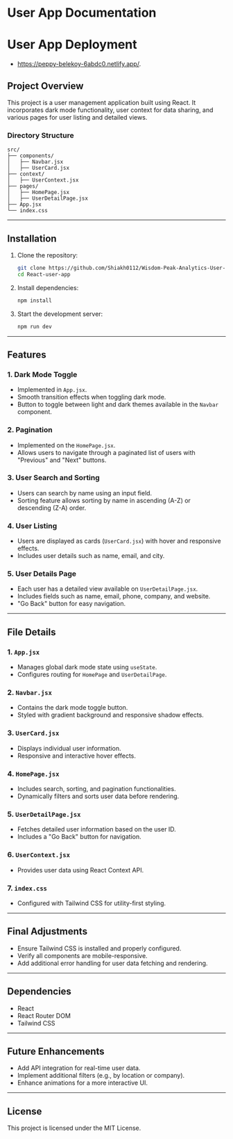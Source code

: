 # User App Documentation


# User App Deployment
- https://peppy-belekoy-6abdc0.netlify.app/.

## Project Overview
This project is a user management application built using React. It incorporates dark mode functionality, user context for data sharing, and various pages for user listing and detailed views.

### Directory Structure
```plaintext
src/
├── components/
│   ├── Navbar.jsx
│   ├── UserCard.jsx
├── context/
│   ├── UserContext.jsx
├── pages/
│   ├── HomePage.jsx
│   ├── UserDetailPage.jsx
├── App.jsx
└── index.css
```

---

## Installation
1. Clone the repository:
   ```bash
   git clone https://github.com/Shiakh0112/Wisdom-Peak-Analytics-User-state-management.git
   cd React-user-app
   ```

2. Install dependencies:
   ```bash
   npm install
   ```

3. Start the development server:
   ```bash
   npm run dev
   ```

---

## Features

### 1. Dark Mode Toggle
- Implemented in `App.jsx`.
- Smooth transition effects when toggling dark mode.
- Button to toggle between light and dark themes available in the `Navbar` component.

### 2. Pagination
- Implemented on the `HomePage.jsx`.
- Allows users to navigate through a paginated list of users with "Previous" and "Next" buttons.

### 3. User Search and Sorting
- Users can search by name using an input field.
- Sorting feature allows sorting by name in ascending (A-Z) or descending (Z-A) order.

### 4. User Listing
- Users are displayed as cards (`UserCard.jsx`) with hover and responsive effects.
- Includes user details such as name, email, and city.

### 5. User Details Page
- Each user has a detailed view available on `UserDetailPage.jsx`.
- Includes fields such as name, email, phone, company, and website.
- "Go Back" button for easy navigation.

---

## File Details

### 1. `App.jsx`
- Manages global dark mode state using `useState`.
- Configures routing for `HomePage` and `UserDetailPage`.



### 2. `Navbar.jsx`
- Contains the dark mode toggle button.
- Styled with gradient background and responsive shadow effects.

### 3. `UserCard.jsx`
- Displays individual user information.
- Responsive and interactive hover effects.

### 4. `HomePage.jsx`
- Includes search, sorting, and pagination functionalities.
- Dynamically filters and sorts user data before rendering.

### 5. `UserDetailPage.jsx`
- Fetches detailed user information based on the user ID.
- Includes a "Go Back" button for navigation.

### 6. `UserContext.jsx`
- Provides user data using React Context API.

### 7. `index.css`
- Configured with Tailwind CSS for utility-first styling.

---

## Final Adjustments
- Ensure Tailwind CSS is installed and properly configured.
- Verify all components are mobile-responsive.
- Add additional error handling for user data fetching and rendering.

---

## Dependencies
- React
- React Router DOM
- Tailwind CSS

---

## Future Enhancements
- Add API integration for real-time user data.
- Implement additional filters (e.g., by location or company).
- Enhance animations for a more interactive UI.

---

## License
This project is licensed under the MIT License.
